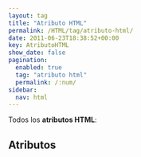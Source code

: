 ```yaml
---
layout: tag
title: "Atributo HTML"
permalink: /HTML/tag/atributo-html/
date: 2011-06-23T18:38:52+00:00
key: AtributoHTML
show_date: false
pagination: 
  enabled: true
  tag: "atributo html"
  permalink: /:num/    
sidebar:
  nav: html
---
```


Todos los <strong>atributos HTML</strong>:
<h2>Atributos</h2>